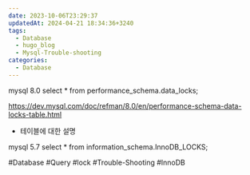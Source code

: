 ```yaml
---
date: 2023-10-06T23:29:37
updatedAt: 2024-04-21 18:34:36+3240
tags:
  - Database
  - hugo_blog
  - Mysql-Trouble-shooting
categories:
  - Database
---
```

mysql 8.0
select * from performance_schema.data_locks;

https://dev.mysql.com/doc/refman/8.0/en/performance-schema-data-locks-table.html
- 테이블에 대한 설명


mysql 5.7
select * from information_schema.InnoDB_LOCKS;  


#Database 
#Query 
#lock 
#Trouble-Shooting 
#InnoDB 
